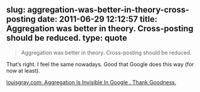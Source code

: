 slug: aggregation-was-better-in-theory-cross-posting
date: 2011-06-29 12:12:57
title: Aggregation was better in theory. Cross-posting should be reduced.
type: quote
---

> Aggregation was better in theory. Cross-posting should be reduced.

That’s right. I feel the same nowadays. Good that Google does this way (for now at least).

 [louisgray.com: Aggregation Is Invisible In Google . Thank Goodness.](http://blog.louisgray.com/2011/06/aggregation-is-invisible-in-google-on.html?utm_source=feedburner&utm_medium=twitter&utm_campaign=Feed:%20LouisgraycomLive%20(louisgray.com))
